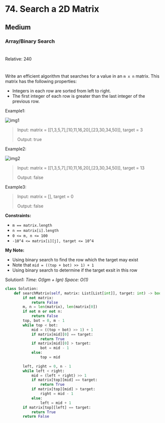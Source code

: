 # 74. Search a 2D Matrix
## Medium
### Array/Binary Search
#
Relative: 240
#

Write an efficient algorithm that searches for a value in an ```m x n``` matrix. This matrix has the following properties:

* Integers in each row are sorted from left to right.
* The first integer of each row is greater than the last integer of the previous row.

Example1:

![img1](https://assets.leetcode.com/uploads/2020/10/05/mat.jpg)
> Input: matrix = [[1,3,5,7],[10,11,16,20],[23,30,34,50]], target = 3
> 
> Output: true

Example2:

![img2](https://assets.leetcode.com/uploads/2020/10/05/mat2.jpg)
> Input: matrix = [[1,3,5,7],[10,11,16,20],[23,30,34,50]], target = 13  
> 
> Output: false

Example3:
> Input: matrix = [], target = 0
> 
> Output: false

**Constraints:** 
* ```m == matrix.length```
* ```n == matrix[i].length```
* ```0 <= m, n <= 100```
* ```-10^4 <= matrix[i][j], target <= 10^4```

**My Note:**
* Using binary search to find the row which the target may exist
* Note that ```mid = ((top + bot) >> 1) + 1```
* Using binary search to determine if the target exsit in this row

Solution1:
*Time: O(lgm + lgn)*
*Space: O(1)*
```python
class Solution:
    def searchMatrix(self, matrix: List[List[int]], target: int) -> bool:
        if not matrix:
            return False
        m, n = len(matrix), len(matrix[0])
        if not m or not n:
            return False
        top, bot = 0, m - 1
        while top < bot:
            mid = ((top + bot) >> 1) + 1
            if matrix[mid][0] == target:
                return True
            if matrix[mid][0] > target:
                bot = mid - 1
            else:
                top = mid
                
        left, right = 0, n - 1
        while left < right:
            mid = (left + right) >> 1
            if matrix[top][mid] == target:
                return True
            if matrix[top][mid] > target:
                right = mid - 1
            else:
                left = mid + 1
        if matrix[top][left] == target:
            return True
        return False
```
